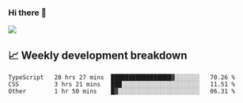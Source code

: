### Hi there 👋
<img align="center" src="https://github-readme-stats.vercel.app/api?username=Tumao727&show_icons=true&hide_title=true&theme=dracula" />


## 📈 Weekly development breakdown
<!--START_SECTION:waka-->

```text
TypeScript   20 hrs 27 mins  █████████████████▓░░░░░░░   70.26 %
CSS          3 hrs 21 mins   ███░░░░░░░░░░░░░░░░░░░░░░   11.51 %
Other        1 hr 50 mins    █▓░░░░░░░░░░░░░░░░░░░░░░░   06.31 %
```

<!--END_SECTION:waka-->